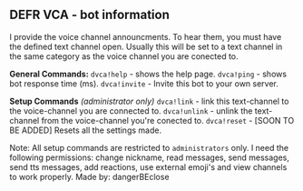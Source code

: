 ## DEFR VCA - bot information

I provide the voice channel announcments.
To hear them, you must have the defined text channel open.
Usually this will be set to a text channel in the same category
as the voice channel you are conected to.

**General Commands:**
`dvca!help` - shows the help page.
`dvca!ping` - shows bot response time (ms).
`dvca!invite` - Invite this bot to your own server.

**Setup Commands** *(administrator only)*
`dvca!link` - link this text-channel to the voice-channel you are connected to.
`dvca!unlink` - unlink the text-channel from the voice-channel you're conected to.
`dvca!reset` - [SOON TO BE ADDED] Resets all the settings made.



Note: All setup commands are restricted to `administrators` only.
I need the following permissions: change nickname, read messages, send messages, send tts messages, add reactions, use external emoji's and view channels to work properly.
Made by: dangerBEclose

<!--stackedit_data:
eyJoaXN0b3J5IjpbNTE2NzA4NTYxXX0=
-->